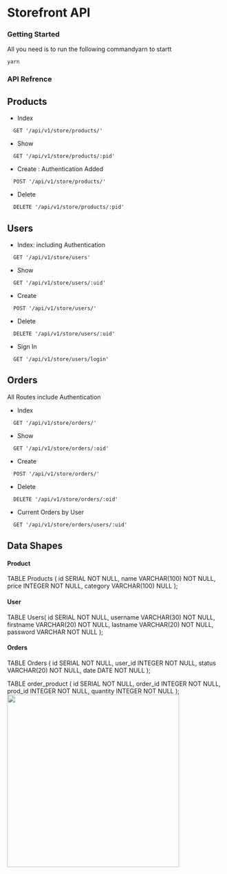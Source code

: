 # Storefront API
### Getting Started
All you need is to run the following commandyarn to startt 
```shell
yarn
```

### API Refrence 
## Products

- Index

```http
  GET '/api/v1/store/products/'
```

- Show

```http
  GET '/api/v1/store/products/:pid'
```

- Create : Authentication Added

```http
  POST '/api/v1/store/products/'
```

- Delete

```http
  DELETE '/api/v1/store/products/:pid'
```

## Users

- Index: including Authentication

```http
  GET '/api/v1/store/users'
```

- Show

```http
  GET '/api/v1/store/users/:uid'
```

- Create

```http
  POST '/api/v1/store/users/'
```

- Delete

```http
  DELETE '/api/v1/store/users/:uid'
```

- Sign In

```http
  GET '/api/v1/store/users/login'
```

## Orders

All Routes include Authentication

- Index

```http
  GET '/api/v1/store/orders/'
```

- Show

```http
  GET '/api/v1/store/orders/:oid'
```

- Create

```http
  POST '/api/v1/store/orders/'
```

- Delete

```http
  DELETE '/api/v1/store/orders/:oid'
```

- Current Orders by User

```http
  GET '/api/v1/store/orders/users/:uid'
```

## Data Shapes

#### Product

TABLE Products
(
id SERIAL NOT NULL, name VARCHAR(100) NOT NULL, price INTEGER NOT NULL, category VARCHAR(100) NULL
);

#### User

TABLE Users(
id SERIAL NOT NULL, username VARCHAR(30) NOT NULL, firstname VARCHAR(20) NOT NULL, lastname VARCHAR(20) NOT NULL,
password VARCHAR NOT NULL
);
#### Orders

TABLE Orders
(
id SERIAL NOT NULL, user_id INTEGER NOT NULL, status VARCHAR(20) NOT NULL, date DATE NOT NULL
);

TABLE order_product
(
id SERIAL NOT NULL, order_id INTEGER NOT NULL, prod_id INTEGER NOT NULL, quantity INTEGER NOT NULL
);
<img height="400" src="/home/ahmad-lap/Projects/BackEnd ND/Store-API/imgs/schema.png"/>